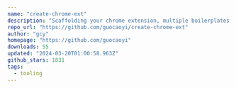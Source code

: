 ```yaml
---
name: "create-chrome-ext"
description: "Scaffolding your chrome extension, multiple boilerplates supported!"
repo_url: "https://github.com/guocaoyi/create-chrome-ext"
author: "gcy"
homepage: "https://github.com/guocaoyi"
downloads: 55
updated: "2024-03-20T01:00:58.963Z"
github_stars: 1831
tags: 
  - tooling
---
```

